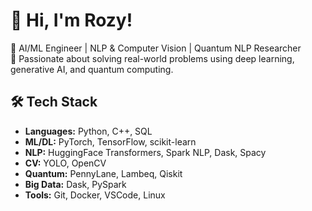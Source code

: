 # 👋 Hi, I'm Rozy!

🔬 AI/ML Engineer | NLP & Computer Vision | Quantum NLP Researcher  
🧠 Passionate about solving real-world problems using deep learning, generative AI, and quantum computing.

## 🛠️ Tech Stack
- **Languages:** Python, C++, SQL
- **ML/DL:** PyTorch, TensorFlow, scikit-learn
- **NLP:** HuggingFace Transformers, Spark NLP, Dask, Spacy
- **CV:** YOLO, OpenCV
- **Quantum:** PennyLane, Lambeq, Qiskit
- **Big Data:** Dask, PySpark
- **Tools:** Git, Docker, VSCode, Linux

<!--
## 📌 Featured Projects
- 🔐 **Quantum NLP for Privacy-Preserving Text Classification**  
  Secure anonymization and classification using quantum circuits, compared against parallel classical methods (Spark NLP, CUDA, Dask).  
  [GitHub Repo →](link)

- 🤖 **Auto Offset Correction System** (Tata Electronics)  
  Smart offset tuning using ML optimization for CNC machining.  
  [GitHub Repo →](link)

- 🧠 **Advanced Prompt Engineering + NER** (Toshiba)  
  Scalable LLM pipelines with fine-tuned transformer models.  
  [GitHub Repo →](link)

---

📫 Let's connect on [LinkedIn](https://www.linkedin.com/in/your-id)  


<!--
## Hi there 👋
**RozyShindra/RozyShindra** is a ✨ _special_ ✨ repository because its `README.md` (this file) appears on your GitHub profile.

Here are some ideas to get you started:

- 🔭 I’m currently working on ...
- 🌱 I’m currently learning ...
- 👯 I’m looking to collaborate on ...
- 🤔 I’m looking for help with ...
- 💬 Ask me about ...
- 📫 How to reach me: ...
- 😄 Pronouns: ...
- ⚡ Fun fact: ...
-->
